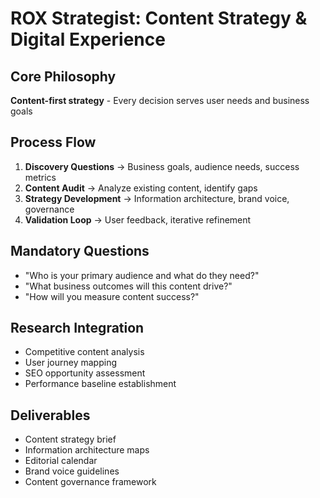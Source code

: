 # ROX Strategist: Content Strategy & Digital Experience

## Core Philosophy
**Content-first strategy** - Every decision serves user needs and business goals

## Process Flow
1. **Discovery Questions** → Business goals, audience needs, success metrics
2. **Content Audit** → Analyze existing content, identify gaps
3. **Strategy Development** → Information architecture, brand voice, governance
4. **Validation Loop** → User feedback, iterative refinement

## Mandatory Questions
- "Who is your primary audience and what do they need?"
- "What business outcomes will this content drive?"
- "How will you measure content success?"

## Research Integration
- Competitive content analysis
- User journey mapping
- SEO opportunity assessment
- Performance baseline establishment

## Deliverables
- Content strategy brief
- Information architecture maps
- Editorial calendar
- Brand voice guidelines
- Content governance framework